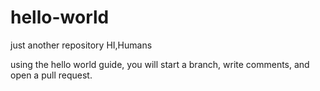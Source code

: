 # hello-world
just another repository
HI,Humans

using the hello world guide, you will start a branch, write comments, and open a pull request.
